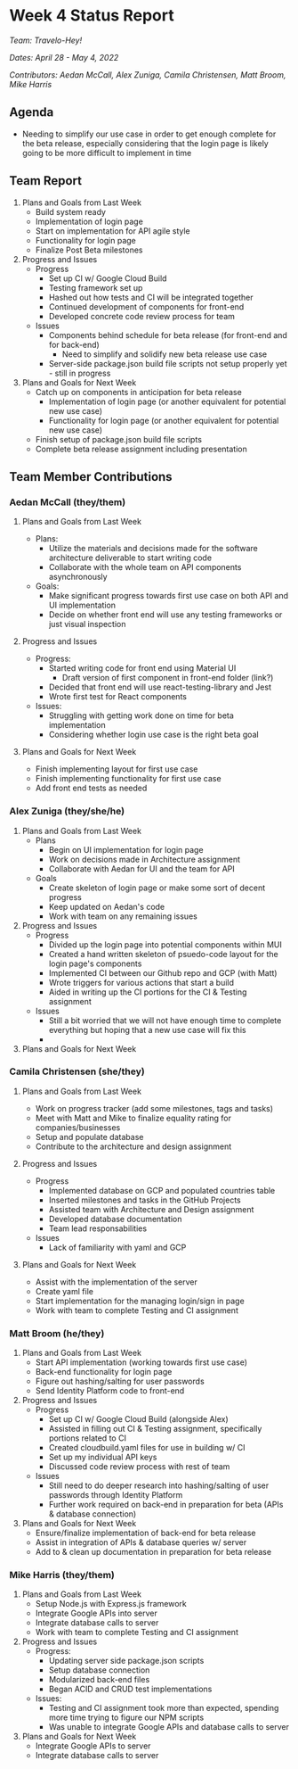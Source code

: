 # Week 4 Status Report
*Team: Travelo-Hey!*

*Dates: April 28 - May 4, 2022*

*Contributors: Aedan McCall, Alex Zuniga, Camila Christensen, Matt Broom, Mike Harris*

## Agenda
- Needing to simplify our use case in order to get enough complete for the beta release, especially considering that the login page is likely going to be more difficult to implement in time

## Team Report
1. Plans and Goals from Last Week
    - Build system ready
    - Implementation of login page
    - Start on implementation for API agile style
    - Functionality for login page
    - Finalize Post Beta milestones
2. Progress and Issues
    - Progress
        - Set up CI w/ Google Cloud Build
        - Testing framework set up
        - Hashed out how tests and CI will be integrated together
        - Continued development of components for front-end
        - Developed concrete code review process for team
    - Issues
        - Components behind schedule for beta release (for front-end and for back-end)
            - Need to simplify and solidify new beta release use case
        - Server-side package.json build file scripts not setup properly yet - still in progress
3. Plans and Goals for Next Week
    - Catch up on components in anticipation for beta release
        - Implementation of login page (or another equivalent for potential new use case)
        - Functionality for login page (or another equivalent for potential new use case)
    - Finish setup of package.json build file scripts
    - Complete beta release assignment including presentation

## Team Member Contributions
### Aedan McCall (they/them)
1. Plans and Goals from Last Week
    - Plans:
        - Utilize the materials and decisions made for the software architecture deliverable
        to start writing code
        - Collaborate with the whole team on API components asynchronously
    - Goals:
        - Make significant progress towards first use case on both API and UI implementation
        - Decide on whether front end will use any testing frameworks or just visual inspection
2. Progress and Issues
    - Progress:
        - Started writing code for front end using Material UI
            - Draft version of first component in front-end folder (link?)
        - Decided that front end will use react-testing-library and
        Jest
        - Wrote first test for React components
    - Issues:
        - Struggling with getting work done on time for beta implementation
        - Considering whether login use case is the right beta goal

3. Plans and Goals for Next Week
    - Finish implementing layout for first use case
    - Finish implementing functionality for first use case
    - Add front end tests as needed


### Alex Zuniga (they/she/he)
1. Plans and Goals from Last Week
    - Plans
        - Begin on UI implementation for login page
        - Work on decisions made in Architecture assignment
        - Collaborate with Aedan for UI and the team for API
    - Goals
        - Create skeleton of login page or make some sort of decent progress
        - Keep updated on Aedan's code
        - Work with team on any remaining issues
2. Progress and Issues
    - Progress
        - Divided up the login page into potential components within MUI 
        - Created a hand written skeleton of psuedo-code layout for the login page's components 
        - Implemented CI between our Github repo and GCP (with Matt)
        - Wrote triggers for various actions that start a build 
        - Aided in writing up the CI portions for the CI & Testing assignment
    - Issues
        - Still a bit worried that we will not have enough time to complete everything but hoping that a new use case will fix this
        - 
3. Plans and Goals for Next Week

### Camila Christensen (she/they)
1. Plans and Goals from Last Week
    - Work on progress tracker (add some milestones, tags and tasks)
    - Meet with Matt and Mike to finalize equality rating for companies/businesses
    - Setup and populate database
    - Contribute to the architecture and design assignment
2. Progress and Issues
    - Progress
        - Implemented database on GCP and populated countries table
        - Inserted milestones and tasks in the GitHub Projects
        - Assisted team with Architecture and Design assignment
        - Developed database documentation
        - Team lead responsabilities
    - Issues
        - Lack of familiarity with yaml and GCP

3. Plans and Goals for Next Week
    - Assist with the implementation of the server
    - Create yaml file
    - Start implementation for the managing login/sign in page
    - Work with team to complete Testing and CI assignment


### Matt Broom (he/they)
1. Plans and Goals from Last Week
    - Start API implementation (working towards first use case)
    - Back-end functionality for login page
    - Figure out hashing/salting for user passwords
    - Send Identity Platform code to front-end
2. Progress and Issues
    - Progress
        - Set up CI w/ Google Cloud Build (alongside Alex)
        - Assisted in filling out CI & Testing assignment, specifically portions related to CI
        - Created cloudbuild.yaml files for use in building w/ CI
        - Set up my individual API keys
        - Discussed code review process with rest of team
    - Issues
        - Still need to do deeper research into hashing/salting of user passwords through Identity Platform
        - Further work required on back-end in preparation for beta (APIs & database connection)
3. Plans and Goals for Next Week
    - Ensure/finalize implementation of back-end for beta release
    - Assist in integration of APIs & database queries w/ server
    - Add to & clean up documentation in preparation for beta release
    

### Mike Harris (they/them)
1. Plans and Goals from Last Week
    - Setup Node.js with Express.js framework
    - Integrate Google APIs into server
    - Integrate database calls to server
    - Work with team to complete Testing and CI assignment
2. Progress and Issues
    - Progress:
        - Updating server side package.json scripts
        - Setup database connection
        - Modularized back-end files
        - Began ACID and CRUD test implementations
    - Issues:
        - Testing and CI assignment took more than expected, spending more time trying to figure our NPM scripts
        - Was unable to integrate Google APIs and database calls to server
3. Plans and Goals for Next Week
    - Integrate Google APIs to server
    - Integrate database calls to server

